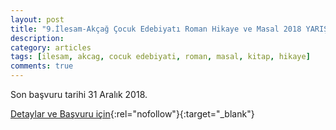 ```yaml
---
layout: post
title: "9.İlesam-Akçağ Çocuk Edebiyatı Roman Hikaye ve Masal 2018 YARIŞMASI"
description: 
category: articles
tags: [ilesam, akcag, cocuk edebiyati, roman, masal, kitap, hikaye]
comments: true
---
```


Son başvuru tarihi 31 Aralık 2018.

[Detaylar ve Başvuru için](http://www.ilesam.org.tr/19326/9ilesam-akcag-cocuk-edebiyati-roman-hik%C3%A2ye-ve-masal-2018---kitap-dosyasi--yarismasi?utm_source=edebiyatyarismalari.com&utm_medium=affiliate){:rel="nofollow"}{:target="_blank"}